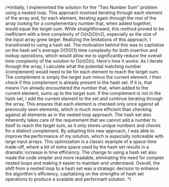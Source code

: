 /*Initially, I implemented the solution for the "Two Number Sum" problem using a nested loop. This approach involved
        iterating through each element of the array and, for each element, iterating again through the rest of the array
        looking for a complementary number that, when added together, would equal the target sum. While straightforward,
        this method proved to be inefficient with a time complexity of O(n2)O(n2), especially as the size of the input
        array grew larger.
        Realizing the limitations of this approach, I transitioned to using a hash set. The motivation behind this was
        to capitalize on the hash set's average O(1)O(1) time complexity for both insertion and lookup operations, which
        would allow me to significantly reduce the overall time complexity of the solution to O(n)O(n). Here's how it works:
        As I iterate through the array, I calculate what the potential matching number (complement) would need to be
        for each element to reach the target sum. The complement is simply the target sum minus the current element.
        I then check if this complement is already present in the hash set. If it is, that means I've already encountered
        the number that, when added to the current element, sums up to the target sum.
        If the complement is not in the hash set, I add the current element to the set and continue iterating through
        the array. This ensures that each element is checked only once against all previously seen elements, which is
        much more efficient than checking against all elements as in the nested loop approach.
        The hash set also inherently takes care of the requirement that we cannot add a number to itself to reach the
        target sum, as it only stores unique numbers and checks for a distinct complement.
        By adopting this new approach, I was able to improve the performance of my solution, which is especially
        noticeable with large input arrays. This optimization is a classic example of a space-time trade-off, where
        a bit of extra space used by the hash set results in a dramatic increase in time efficiency. The change to using
        a hash set also made the code simpler and more readable, eliminating the need for complex nested loops and making
        it easier to maintain and understand.
        Overall, the shift from a nested loop to a hash set was a strategic decision to enhance the algorithm's
        efficiency, capitalizing on the strengths of hash set operations to produce a scalable and performant solution. */


        
